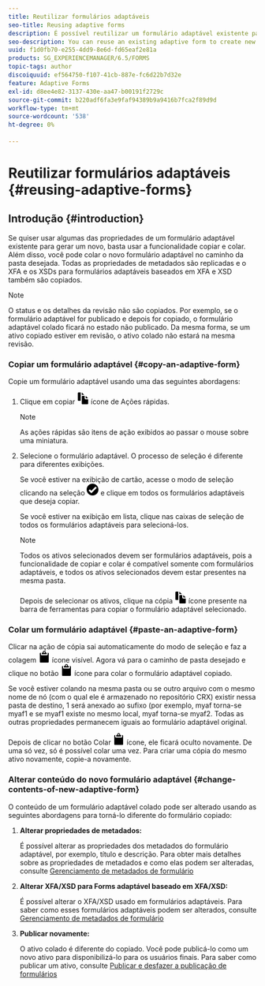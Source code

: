 ```yaml
---
title: Reutilizar formulários adaptáveis
seo-title: Reusing adaptive forms
description: É possível reutilizar um formulário adaptável existente para criar novos formulários adaptáveis.
seo-description: You can reuse an existing adaptive form to create new adaptive forms.
uuid: f1d0fb70-e255-4dd9-8e6d-fd65eaf2e81a
products: SG_EXPERIENCEMANAGER/6.5/FORMS
topic-tags: author
discoiquuid: ef564750-f107-41cb-887e-fc6d22b7d32e
feature: Adaptive Forms
exl-id: d8ee4e82-3137-430e-aa47-b00191f2729c
source-git-commit: b220adf6fa3e9faf94389b9a9416b7fca2f89d9d
workflow-type: tm+mt
source-wordcount: '538'
ht-degree: 0%

---
```


# Reutilizar formulários adaptáveis {#reusing-adaptive-forms}

## Introdução {#introduction}

Se quiser usar algumas das propriedades de um formulário adaptável existente para gerar um novo, basta usar a funcionalidade copiar e colar. Além disso, você pode colar o novo formulário adaptável no caminho da pasta desejada. Todas as propriedades de metadados são replicadas e o XFA e os XSDs para formulários adaptáveis baseados em XFA e XSD também são copiados.

>[!NOTE]
>
>O status e os detalhes da revisão não são copiados. Por exemplo, se o formulário adaptável for publicado e depois for copiado, o formulário adaptável colado ficará no estado não publicado. Da mesma forma, se um ativo copiado estiver em revisão, o ativo colado não estará na mesma revisão.

### Copiar um formulário adaptável {#copy-an-adaptive-form}

Copie um formulário adaptável usando uma das seguintes abordagens:

1. Clique em copiar ![aem6forms_copy](assets/aem6forms_copy.png) ícone de Ações rápidas.

   >[!NOTE]
   >
   >As ações rápidas são itens de ação exibidos ao passar o mouse sobre uma miniatura.

1. Selecione o formulário adaptável. O processo de seleção é diferente para diferentes exibições.

   Se você estiver na exibição de cartão, acesse o modo de seleção clicando na seleção ![aem6forms_check-circle](assets/aem6forms_check-circle.png) e clique em todos os formulários adaptáveis que deseja copiar.

   Se você estiver na exibição em lista, clique nas caixas de seleção de todos os formulários adaptáveis para selecioná-los.

   >[!NOTE]
   >
   >Todos os ativos selecionados devem ser formulários adaptáveis, pois a funcionalidade de copiar e colar é compatível somente com formulários adaptáveis, e todos os ativos selecionados devem estar presentes na mesma pasta.

   Depois de selecionar os ativos, clique na cópia ![aem6forms_copy](assets/aem6forms_copy.png) ícone presente na barra de ferramentas para copiar o formulário adaptável selecionado.

### Colar um formulário adaptável {#paste-an-adaptive-form}

Clicar na ação de cópia sai automaticamente do modo de seleção e faz a colagem ![aem6forms_cole](assets/aem6forms_paste.png) ícone visível. Agora vá para o caminho de pasta desejado e clique no botão ![aem6forms_cole](assets/aem6forms_paste.png) ícone para colar o formulário adaptável copiado.

Se você estiver colando na mesma pasta ou se outro arquivo com o mesmo nome de nó (com o qual ele é armazenado no repositório CRX) existir nessa pasta de destino, 1 será anexado ao sufixo (por exemplo, myaf torna-se myaf1 e se myaf1 existe no mesmo local, myaf torna-se myaf2. Todas as outras propriedades permanecem iguais ao formulário adaptável original.

Depois de clicar no botão Colar ![aem6forms_cole](assets/aem6forms_paste.png) ícone, ele ficará oculto novamente. De uma só vez, só é possível colar uma vez. Para criar uma cópia do mesmo ativo novamente, copie-a novamente.

### Alterar conteúdo do novo formulário adaptável {#change-contents-of-new-adaptive-form}

O conteúdo de um formulário adaptável colado pode ser alterado usando as seguintes abordagens para torná-lo diferente do formulário copiado:

1. **Alterar propriedades de metadados:**

   É possível alterar as propriedades dos metadados do formulário adaptável, por exemplo, título e descrição. Para obter mais detalhes sobre as propriedades de metadados e como elas podem ser alteradas, consulte [Gerenciamento de metadados de formulário](/help/forms/using/manage-form-metadata.md)

1. **Alterar XFA/XSD para Forms adaptável baseado em XFA/XSD:**

   É possível alterar o XFA/XSD usado em formulários adaptáveis. Para saber como esses formulários adaptáveis podem ser alterados, consulte [Gerenciamento de metadados de formulário](/help/forms/using/manage-form-metadata.md)

1. **Publicar novamente:**

   O ativo colado é diferente do copiado. Você pode publicá-lo como um novo ativo para disponibilizá-lo para os usuários finais. Para saber como publicar um ativo, consulte [Publicar e desfazer a publicação de formulários](/help/forms/using/publishing-unpublishing-forms.md)
